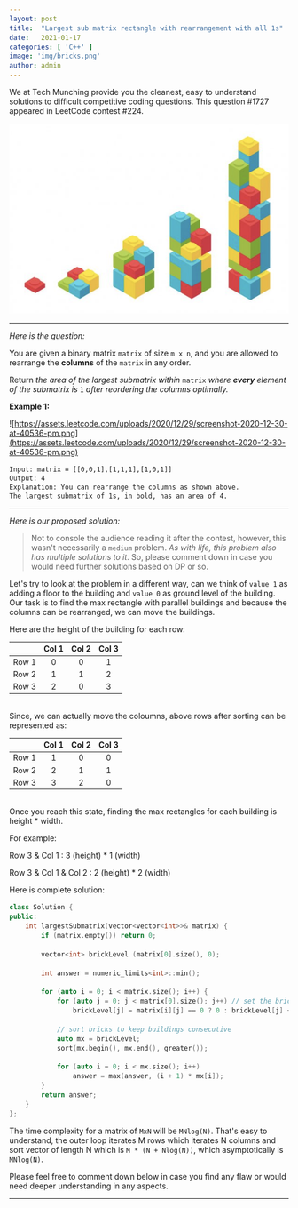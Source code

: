 ```yaml
---
layout:	post
title:	"Largest sub matrix rectangle with rearrangement with all 1s"
date:	2021-01-17
categories: [ 'C++' ]
image: 'img/bricks.png'
author: admin
---
```


We at Tech Munching provide you the cleanest, easy to understand solutions to difficult competitive coding questions. This question #1727 appeared in LeetCode contest #224.

![](/img/bricks.png)

***

*Here is the question:*

You are given a binary matrix `matrix` of size `m x n`, and you are allowed to rearrange the **columns** of the `matrix` in any order.

Return *the area of the largest submatrix within* `matrix` *where **every** element of the submatrix is* `1` *after reordering the columns optimally.*

**Example 1:**

![https://assets.leetcode.com/uploads/2020/12/29/screenshot-2020-12-30-at-40536-pm.png](https://assets.leetcode.com/uploads/2020/12/29/screenshot-2020-12-30-at-40536-pm.png)

```
Input: matrix = [[0,0,1],[1,1,1],[1,0,1]]
Output: 4
Explanation: You can rearrange the columns as shown above.
The largest submatrix of 1s, in bold, has an area of 4.

```

***

*Here is our proposed solution:*

> Not to console the audience reading it after the contest, however, this wasn't necessarily a `medium` problem. *As with life, this problem also has multiple solutions to it*. So, please comment down in case you would need further solutions based on DP or so.

Let's try to look at the problem in a different way, can we think of `value 1` as adding a floor to the building and `value 0` as ground level of the building. Our task is to find the max rectangle with parallel buildings and because the columns can be rearranged, we can move the buildings.

Here are the height of the building for each row:

|       | Col 1  | Col 2  | Col 3  |
| ----- |:------:|:------:|:------:|
| Row 1 |      0 |      0 |      1 |
| Row 2 |      1 |      1 |      2 | (Previous floor adds up in coloumn 3)
| Row 3 |      2 |      0 |      3 | (Ground floor in coloumn 2 nullifies previous height) 

<br/> Since, we can actually move the coloumns, above rows after sorting can be represented as:

|       | Col 1  | Col 2  | Col 3  |
| ----- |:------:|:------:|:------:|
| Row 1 |      1 |      0 |      0 |
| Row 2 |      2 |      1 |      1 | 
| Row 3 |      3 |      2 |      0 | 

<br/>Once you reach this state, finding the max rectangles for each building is height * width. 

For example:

Row 3 & Col 1 : 3 (height) * 1 (width)

Row 3 & Col 1 & Col 2 : 2 (height) * 2 (width)

Here is complete solution:

```cpp
class Solution {
public:
    int largestSubmatrix(vector<vector<int>>& matrix) {
        if (matrix.empty()) return 0;
        
        vector<int> brickLevel (matrix[0].size(), 0);
        
        int answer = numeric_limits<int>::min();
        
        for (auto i = 0; i < matrix.size(); i++) {
            for (auto j = 0; j < matrix[0].size(); j++) // set the brick value
                brickLevel[j] = matrix[i][j] == 0 ? 0 : brickLevel[j] + 1;
            
            // sort bricks to keep buildings consecutive
            auto mx = brickLevel;
            sort(mx.begin(), mx.end(), greater());
            
            for (auto i = 0; i < mx.size(); i++)
                answer = max(answer, (i + 1) * mx[i]);
        }
        return answer;
    }
};
```

The time complexity for a matrix of `MxN` will be `MNlog(N)`. That's easy to understand, the outer loop iterates M rows which iterates N columns and sort vector of length N which is `M * (N + Nlog(N))`, which asymptotically is `MNlog(N)`.

Please feel free to comment down below in case you find any flaw or would need deeper understanding in any aspects.

***
